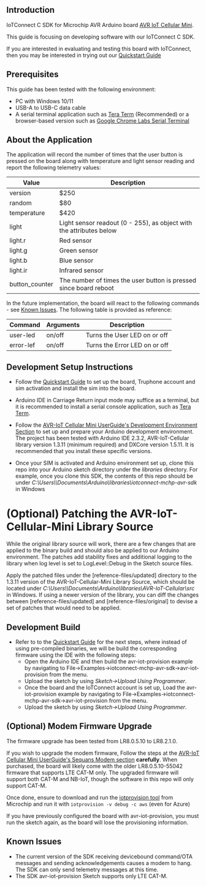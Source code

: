 ## Introduction
IoTConnect C SDK for Microchip AVR Arduino board [AVR IoT Cellular Mini](https://www.microchip.com/en-us/development-tool/ev70n78a).

This guide is focusing on developing software with our IoTConnect C SDK.

If you are interested in evaluating and testing this board with IoTConnect,
then you may be interested in trying out our [Quickstart Guide](QUICKSTART.md)

## Prerequisites
This guide has been tested with the following environment:
* PC with Windows 10/11
* USB-A to USB-C data cable
* A serial terminal application such as [Tera Term](https://sourceforge.net/projects/tera-term/) (Recommended) or a browser-based version such as [Google Chrome Labs Serial Terminal](https://googlechromelabs.github.io/serial-terminal/)

## About the Application

The application will record the number of times that the user button is pressed on the board along 
with temperature and light sensor reading and report the following telemetry values:

| Value          | Description                                                         |
|----------------|---------------------------------------------------------------------|
| version        | $250                                                                |
| random         | $80                                                                 |
| temperature    | $420                                                                |
| light          | Light sensor readout (0 - 255), as object with the attributes below |
| light.r        | Red sensor                                                          |
| light.g        | Green sensor                                                        |
| light.b        | Blue sensor                                                         |
| light.ir       | Infrared sensor                                                     |
| button_counter | The  number of times the user button is pressed since board reboot  |

In the future implementation, the board will react to the following commands - see [Known Issues](#known-issues).
The following table is provided as reference:

| Command   | Arguments | Description                   |
|-----------|-----------|-------------------------------|
| user-led  | on/off    | Turns the User LED on or off  | 
| error-lef | on/off    | Turns the Error LED on or off |

## Development Setup Instructions

* Follow the [Quickstart Guide](QUICKSTART.md) to set up the board, Truphone account and sim activation and install the sim into the board.
* Arduino IDE in Carriage Return input mode may suffice as a terminal, but it is recommended to install a serial console application, 
such as [Tera Term](https://ttssh2.osdn.jp/index.html.en).

* Follow the
 [AVR-IoT Cellular Mini UserGuide's Development Environment Section](https://iot.microchip.com/docs/arduino/introduction/devenv) 
to set up and prepare your Arduino development environment.
The project has been tested with Arduino IDE 2.3.2, AVR-IoT-Cellular library version 1.3.11 (minimum required) and DXCore version 1.5.11.
It is recommended that you install these specific versions.
* Once your SIM is activated and Arduino environment set up, 
clone this repo into your Arduino sketch directory under the *libraries* directory.
For example, once you clone this SDK, the contents of this repo should be 
under *C:\Users\\<your username>\Documents\Arduino\libraries\iotconnect-mchp-avr-sdk* in Windows

# (Optional) Patching the AVR-IoT-Cellular-Mini Library Source

While the original library source will work, there are a few changes that are applied to the binary build and should also
be applied to our Arduino environment. The patches add stability fixes and additional logging to the library when log
level is set to LogLevel::Debug in the Sketch source files.

Apply the patched files under the [reference-files/updated] directory to the 1.3.11 version of the 
AVR-IoT-Cellular-Mini Library Source, which should be located under 
*C:\Users\\<your username>\Documents\Arduino\libraries\AVR-IoT-Cellular\src* in Windows. If using a newer version
of the library, you can diff the changes between [reference-files/updated] and [reference-files/original] to devise 
a set of patches that would need to be applied.

## Development Build

* Refer to to the [Quickstart Guide](QUICKSTART.md) for the next steps, 
 where instead of using pre-compiled binaries, we will be build the corresponding firmware using the IDE with the following steps:
  * Open the Arduino IDE and then build the avr-iot-provision example by navigating
  to File->Examples->iotconnect-mchp-avr-sdk->avr-iot-provision from the menu. 
  * Upload the sketch by using *Sketch->Upload Using Programmer*.
  * Once the board and the IoTConnect account is set up, Load the avr-iot-provision example by navigating
    to File->Examples->iotconnect-mchp-avr-sdk->avr-iot-provision from the menu.
  * Upload the sketch by using *Sketch->Upload Using Programmer*.

## (Optional) Modem Firmware Upgrade

The firmware upgrade has been tested from LR8.0.5.10 to LR8.2.1.0.

If you wish to upgrade the modem firmware, Follow the steps at the 
[AVR-IoT Cellular Mini UserGuide's Sequans Modem section](https://iot.microchip.com/docs/arduino/userguide/sequans_modem)
**carefully**. When purchased, the board will likely come with the older LR8.0.5.10-55042 firmware that supports LTE CAT-M only.
The upgraded firmware will support both CAT-M and NB-IoT, though the software in this repo will only support CAT-M.

Once done, ensure to download and run the [iotprovision tool](https://github.com/microchip-pic-avr-tools/iotprovision-bin/releases)
from Microchip and run it with ```iotprovision -v debug -c aws``` (even for Azure) 

If you have previously configured the board with avr-iot-provision, you must run the sketch again, as the board will lose
the provisioning information.


## Known Issues
* The current version of the SDK receiving devicebound command/OTA messages and sending acknowledgements causes a modem to hang. 
The SDK can only send telemetry messages at this time.
* The SDK avr-iot-provision Sketch supports only LTE CAT-M.

